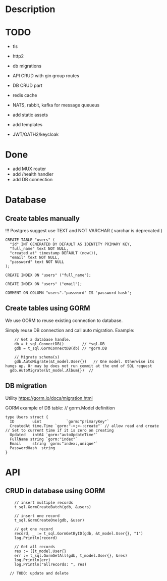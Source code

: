 # Description

# TODO
- tls 
- http2
- db migrations
- API CRUD with gin group routes
- DB CRUD part

- redis cache
- NATS, rabbit, kafka for message queueus

- add static assets
- add templates

- JWT/OATH2/keycloak 

# Done
* add MUX router 
* add /health handler
* add DB connection

# Database

## Create tables manually
!!! Postgres suggest use TEXT and NOT VARCHAR ( varchar is deprecated )
```
CREATE TABLE "users" (
  "id" INT GENERATED BY DEFAULT AS IDENTITY PRIMARY KEY,
  "full_name" text NOT NULL,
  "created_at" timestamp DEFAULT (now()),
  "email" text NOT NULL,
  "password" text NOT NULL
);

CREATE INDEX ON "users" ("full_name");

CREATE INDEX ON "users" ("email");

COMMENT ON COLUMN "users"."password" IS 'password hash';
```

## Create tables using GORM

We use GORM to reuse existing connection to database. 

Simply reuse DB connection and call auto migration. 
Example: 
```
	// Get a database handle.
	db = t_sql.ConnectDB()        // *sql.DB
	gdb = t_sql.GormConnectDB(db) // *gorm.DB

	// Migrate schema(s)
	gdb.AutoMigrate(&t_model.User{})   // One model. Otherwise its hungs up. Or may by does not run commit at the end of SQL request
  gdb.AutoMigrate(&t_model.Album{})  // 
``` 

## DB migration
Utility https://gorm.io/docs/migration.html

GORM example of DB table:
// gorm.Model definition
```
type Users struct {
  ID        uint           `gorm:"primaryKey"`
  CreatedAt time.Time `gorm:"->;<-:create"` // allow read and create // Set to current time if it is zero on creating
  Updated   int64 `gorm:"autoUpdateTime"`
  FullName string `gorm:"index"`
  Email     string `gorm:"index:,unique"`
  PasswordHash  string
}
```

# API
## CRUD in database using GORM
```
	// insert multiple records
	t_sql.GormCreateBatch(gdb, &users)

	// insert one record
	t_sql.GormCreateOne(gdb, &user)

	// get one record
	record, _ := t_sql.GormGetByID(gdb, &t_model.User{}, "1")
	log.Println(record)

	// Get all records
	res := []t_model.User{}
	err := t_sql.GormGetAll(gdb, t_model.User{}, &res)
	log.Println(err)
	log.Println("allrecords: ", res)

  // TODO: update and delete
```